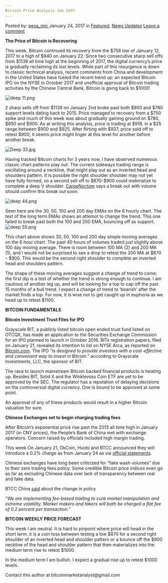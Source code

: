 ```yaml
---
Bitcoin Price Analysis Jan 24th
---
```

<article class="post-listing post-17841 post type-post status-publish format-standard has-post-thumbnail hentry  tag-24th tag-analysis tag-bitcoin tag-jan tag-price">
    <div class="post-inner">
        <span>Posted by: <a href="https://www.deepdotweb.com/author/pesa_mic/" title="">pesa_mic </a></span>
    <span>January 24, 2017</span>
    <span>in <a href="https://www.deepdotweb.com/category/deepdot-news/" rel="category tag">Featured</a>, <a href="https://www.deepdotweb.com/category/news-updates/" rel="category tag">News Updates</a></span>
    <span><a href="https://www.deepdotweb.com/2017/01/24/bitcoin-price-analysis-jan-24/#respond">Leave a comment</a></span>
    </p>
    <div class="clear"></div>
    <div class="entry">
    <p><strong>The Price of Bitcoin is Recovering</strong></p>
    <p>This week, Bitcoin continued its recovery from the $758 low of January 12, 2017 to a high of $940 on January 22. Since two consecutive sharp sell offs from $1139 all time high at the beginning of 2017, the digital currency’s price is gradually reclaiming its lost levels. While part of this resurgence is down to classic technical analysis, recent comments from China and development in the United States have fueled the recent trend up: an expected Bitcoin IPO on the NYSE in October 2017 and unofficial approval of Bitcoin trading activities by the Chinese Central Bank. Bitcoin is going back to $1000!</p>
    <p><img class="wp-image-17842 aligncenter" src="/imgs/2017/01/deep-11-png.png" alt="deep 11.png" width="743" height="439" srcset="/imgs/2017/01/deep-11-png.png 2260w, /imgs/2017/01/deep-11-png-300x177.png 300w, /imgs/2017/01/deep-11-png-1024x605.png 1024w" sizes="(max-width: 743px) 100vw, 743px"/></p>
    <p>2 sharp sells off from $1139 on January 2nd broke past both $850 and $780 support levels dating back to 2015. Price managed to recovery from a $750 spike and much of this week was about gradually gaining ground on $780, $850 and $900. As at writing this analysis, price is trading at $919, in a $25 range between $900 and $925. After flirting with $937, price sold off to retest $900; it seems price might linger at this level for another before another break.</p>
    <p><img class="wp-image-17843 aligncenter" src="/imgs/2017/01/deep-33-jpg.jpeg" alt="Deep 33.jpg" width="696" height="359" srcset="/imgs/2017/01/deep-33-jpg.jpeg 1200w, /imgs/2017/01/deep-33-jpg-300x155.jpeg 300w, /imgs/2017/01/deep-33-jpg-1024x528.jpeg 1024w" sizes="(max-width: 696px) 100vw, 696px"/></p>
    <p>Having tracked Bitcoin charts for 3 years now, I have observed numerous classic chart patterns play out. The current sideways trading range is oscillating around a neckline, that might play out as an inverted head and shoulders pattern. It is possible the right shoulder shoulder may not yet have fully formed, so a second sell off to $870-$900 could materialize to complete a deep V shoulder. <a href="https://twitter.com/CarpeNoctom/status/822983011776036868">CarpeNoctom</a> says a break out with volume should confirm this break out soon.</p>
    <p><img class="wp-image-17844 aligncenter" src="/imgs/2017/01/deep-44-png.png" alt="deep 44.png" width="680" height="323" srcset="/imgs/2017/01/deep-44-png.png 2256w, /imgs/2017/01/deep-44-png-300x143.png 300w, /imgs/2017/01/deep-44-png-1024x487.png 1024w" sizes="(max-width: 680px) 100vw, 680px"/></p>
    <p>Seen here are the 30, 50, 100 and 200 day EMAs on the 6 hourly chart. The test of the long term EMAs shows an attemot to change the trend. This one failed to break past both the 100 and 200 EMA, bouncing off as support. <img class="wp-image-17845 aligncenter" src="/imgs/2017/01/deep-55-png.png" alt="deep 55.png" width="636" height="298" srcset="/imgs/2017/01/deep-55-png.png 2274w, /imgs/2017/01/deep-55-png-300x140.png 300w, /imgs/2017/01/deep-55-png-1024x479.png 1024w" sizes="(max-width: 636px) 100vw, 636px"/></p>
    <p>This chart above shows 30, 50, 100 and 200 day simple moving averages on the 6 hour chart. The past 40 hours of volumes traded just slightly above 100 day moving average. There is room between 100 MA (2) and 200 MA (1), and I would not be surprised to see a drop to retest the 200 MA at $870 &#8211; $900. This would be the second right shoulder to complete an inverted head and shoulders pattern.</p>
    <p>The shape of these moving averages suggest a change of trend to come; the first dip is a test of whether the trend is strong enough to continue. I am cautious of another leg up, and will be looking for a top to cap off the past 15 months of a bull trend. I expect a change of trend to ‘bearish’ after the market finds a top. For now, it is wise not to get caught up in euphoria as we head up to retest $1100.</p>
    <p><strong>BITCOIN FUNDAMENTALS</strong></p>
    <p><strong>Bitcoin Investment Trust Files for IPO</strong></p>
    <p>Grayscale BIT, a publicly listed bitcoin open ended trust fund listed on OTCQX, has made an application to the Securities Exchange Commission for an IPO planned to launch in October 2016. BITs registration papers, filed on January 21, revealed its intention to list on NYSE Arca, as reported on <a href="https://news.bitcoin.com/bitcoin-investment-trust-ipo-october/">Bitcoin.com</a>. The IPO <em>“is designed to provide investors with a cost-effective and convenient way to invest in Bitcoin.”</em> according to Grayscale Investments, LLC, the sponsor of BIT.</p>
    <p>The race to launch mainstream Bitcoin backed financial products is heating up. Besides BIT, Solid X and the Winklevoss Coin ETF are yet to be approved by the SEC. The regulator has a reputation of delaying decisions on the controversial digital currency. One is bound to be approved at some point.</p>
    <p>An approval of any of these products would result in a higher Bitcoin valuation for sure.</p>
    <p><strong>Chinese Exchanges set to begin charging trading fees</strong></p>
    <p>After Bitcoin’s exponential price rise past the 2013 all time high in January 2017 (in CNY prices), the People’s Bank of China met with exchange operators. Concern raised by officials included high margin trading.</p>
    <p>This week On January 21, OkCoin, Huobi and BTCC announced they will introduce a 0.2% charge as from January 24 as via <a href="https://twitter.com/cnLedger/status/823146829701259264">official statements</a>.</p>
    <p>Chinese exchanges have long been criticized for “fake wash volumes” due to their zero trading fees policy. Some credible Bitcoin price indices even go as far as excluding Chinese data over lack of transparency between real and fake data.</p>
    <p>BTCC China <a href="https://twitter.com/YourBTCC/status/823137698865102848">said</a> about the change in policy</p>
    <p><em>“We are implementing fee-based trading to curb market manipulation and extreme volatility. Market makers and takers will both be charged a flat fee of 0.2 percent per transaction.”</em></p>
    <p><strong>BITCOIN WEEKLY PRICE FORECAST</strong></p>
    <p>This week I am neutral. It is hard to pinpoint where price will head in the short term. it is a coin toss between testing a low $870 for a second right shoulder of an inverted head and shoulder pattern or a bounce off the $900 neckline of the head and shoulder pattern that then materializes into the medium term rise to retest $1000.</p>
    <p>In the medium term I am bullish. I expect a gradual rise up to retest $1000 levels.</p>
    <p>Contact this author at bitcoinmarketanalyst@gmail.com</p>
    </div>
    <span style="display:none"><a href="https://www.deepdotweb.com/tag/24th/" rel="tag">24th</a> <a href="https://www.deepdotweb.com/tag/analysis/" rel="tag">analysis</a> <a href="https://www.deepdotweb.com/tag/bitcoin/" rel="tag">bitcoin</a> <a href="https://www.deepdotweb.com/tag/jan/" rel="tag">jan</a> <a href="https://www.deepdotweb.com/tag/price/" rel="tag">price</a></span> <span style="display:none" class="updated">2017-01-24</span>
    <div style="display:none" class="vcard author" itemprop="author" itemscope itemtype="http://schema.org/Person"><strong class="fn" itemprop="name"><a href="https://www.deepdotweb.com/author/pesa_mic/" title="Posts by pesa_mic" rel="author">pesa_mic</a></strong></div>
    </div>
</article>

